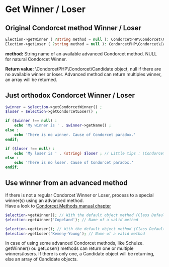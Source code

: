 # Get Winner / Loser

## Original Condorcet method Winner / Loser

```php
Election->getWinner ( ?string method = null ): CondorcetPHP\Condorcet\Candidate|array|null
Election->getLoser ( ?string method = null ): CondorcetPHP\Condorcet\Candidate|array|null
```
**method:** String name of an available advanced Condorcet method. NULL for natural Condorcet Winner.

**Return value:** \CondorcetPHP\Condorcet\Candidate object, null if there are no available winner or loser. Advanced method can return multiples winner, an array will be returned.

## Just orthodox Condorcet Winner / Loser
```php
$winner = $election->getCondorcetWinner() ;
$loser = $election->getCondorcetLoser() ;

if ($winner !== null) :
    echo 'My winner is ' . $winner->getName() ;
else :
    echo 'There is no winner. Cause of Condorcet paradox.'
endif;

if ($loser !== null) :
    echo 'My loser is ' . (string) $loser ; // Little tips : \CondorcetPHP\Condorcet\Candidate implement __toString() magic method.
else :
    echo 'There is no loser. Cause of Condorcet paradox.'
endif;
```


## Use winner from an advanced method

If there is not a regular Condorcet Winner or Loser, process to a special winner(s) using an advanced method.  
Have a look to [Condorcet Methods manual chapter](https://github.com/julien-boudry/Condorcet/wiki/I-%23-Installation-%26-Basic-Configuration-%23-2.-Condorcet-Methods)

```php
$election->getWinner(); // With the default object method (Class Default: Schulze Winning)  
$election->getWinner('Copeland'); // Name of a valid method  

$election->getLoser(); // With the default object method (Class Default: Schulze Winning)  
$election->getLoser('Kemeny-Young'); // Name of a valid method  
```

In case of using some advanced Condorcet methods, like Schulze. getWinner() ou getLoser() methods can return one or multiple winners/losers. If there is only one, a Candidate object will be returning, else an array of Candidate objects.